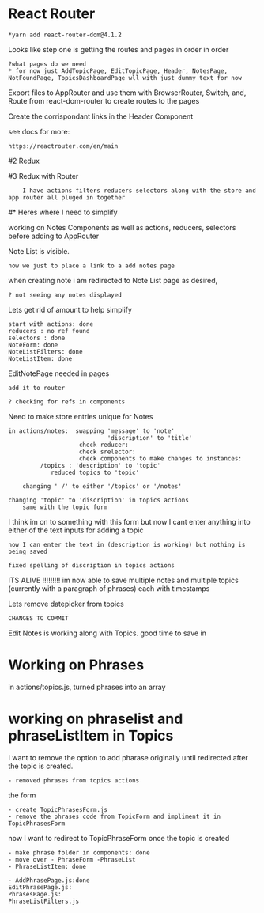 # React Router

    *yarn add react-router-dom@4.1.2

Looks like step one is getting the routes and pages in order in order

    ?what pages do we need
    * for now just AddTopicPage, EditTopicPage, Header, NotesPage, NotFoundPage, TopicsDashboardPage wll with just dummy text for now
Export files to AppRouter and use them with BrowserRouter, Switch, and, Route from react-dom-router to create routes to the pages

Create the corrispondant links in the Header Component

see docs for more:

    https://reactrouter.com/en/main

#2 Redux

#3 Redux with Router

        I have actions filters reducers selectors along with the store and app router all pluged in together


#* Heres where I need to simplify

working on Notes Components as well as actions, reducers, selectors before adding to AppRouter

Note List is visible. 

    now we just to place a link to a add notes page

when creating note i am redirected to Note List page as desired, 
    
    ? not seeing any notes displayed

Lets get rid of amount to help simplify

    start with actions: done
    reducers : no ref found
    selectors : done
    NoteForm: done
    NoteListFilters: done
    NoteListItem: done

EditNotePage needed in pages

    add it to router
    
    ? checking for refs in components

Need to make store entries unique for Notes

    in actions/notes:  swapping 'message' to 'note'
                                'discription' to 'title'
                        check reducer:
                        check srelector:
                        check components to make changes to instances:
             /topics : 'description' to 'topic'
                reduced topics to 'topic'
                
        changing ' /' to either '/topics' or '/notes' 

    changing 'topic' to 'discription' in topics actions
        same with the topic form

I think im on to something with this form but now I cant enter anything into either of the text inputs for adding a topic

    now I can enter the text in (description is working) but nothing is being saved

    fixed spelling of discription in topics actions

ITS ALIVE !!!!!!!!!
im now able to save multiple notes and multiple topics (currently with a paragraph of phrases) each with timestamps

Lets remove datepicker from topics

    CHANGES TO COMMIT

Edit Notes is working along with Topics. good time to save in 

# Working on Phrases

in actions/topics.js, turned phrases into an array

# working on phraselist and phraseListItem in Topics

I want to remove the option to add pharase originally until redirected after the topic is created.

    - removed phrases from topics actions

the form   

    - create TopicPhrasesForm.js
    - remove the phrases code from TopicForm and impliment it in TopicPhrasesForm

now I want to redirect to TopicPhraseForm once the topic is created 

    - make phrase folder in components: done
    - move over - PhraseForm -PhraseList 
    - PhraseListItem: done

    - AddPhrasePage.js:done
    EditPhrasePage.js: 
    PhrasesPage.js:
    PhraseListFilters.js
